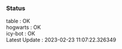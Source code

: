 ### Status


table : OK  
hogwarts : OK  
icy-bot : OK  
Latest Update : 2023-02-23 11:07:22.326349
